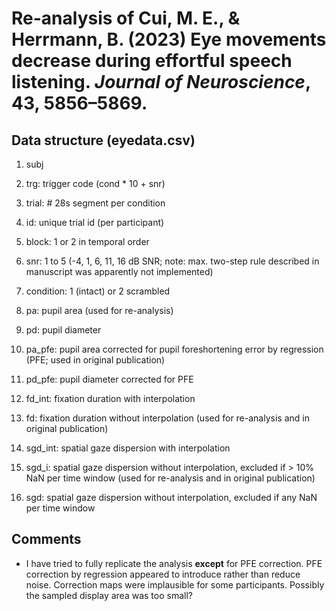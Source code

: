 # Re-analysis of Cui, M. E., & Herrmann, B. (2023) Eye movements decrease during effortful speech listening. *Journal of Neuroscience*, 43, 5856–5869.

## Data structure (eyedata.csv)
1. subj
2. trg: trigger code (cond * 10 + snr)
3. trial: # 28s segment per condition
4. id: unique trial id (per participant)
5. block: 1 or 2 in temporal order
6. snr: 1 to 5 (-4, 1, 6, 11, 16 dB SNR; note: max. two-step rule described in manuscript was apparently not implemented)
7. condition: 1 (intact) or 2 scrambled

8. pa: pupil area (used for re-analysis)
9. pd: pupil diameter
10. pa_pfe: pupil area corrected for pupil foreshortening error by regression (PFE; used in original publication)
11. pd_pfe: pupil diameter corrected for PFE

12. fd_int: fixation duration with interpolation
13. fd: fixation duration without interpolation (used for re-analysis and in original publication)

14. sgd_int: spatial gaze dispersion with interpolation
15. sgd_i: spatial gaze dispersion without interpolation, excluded if > 10% NaN per time window (used for re-analysis and in original publication)
16. sgd: spatial gaze dispersion without interpolation, excluded if any NaN per time window

## Comments
* I have tried to fully replicate the analysis **except** for PFE correction. PFE correction by regression appeared to introduce rather than reduce noise. Correction maps were implausible for some participants. Possibly the sampled display area was too small?
